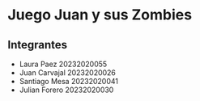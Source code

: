 # Juego Juan y sus Zombies
## Integrantes 
- Laura Paez 20232020055
- Juan Carvajal 20232020026
- Santiago Mesa 20232020041
- Julian Forero 20232020030

